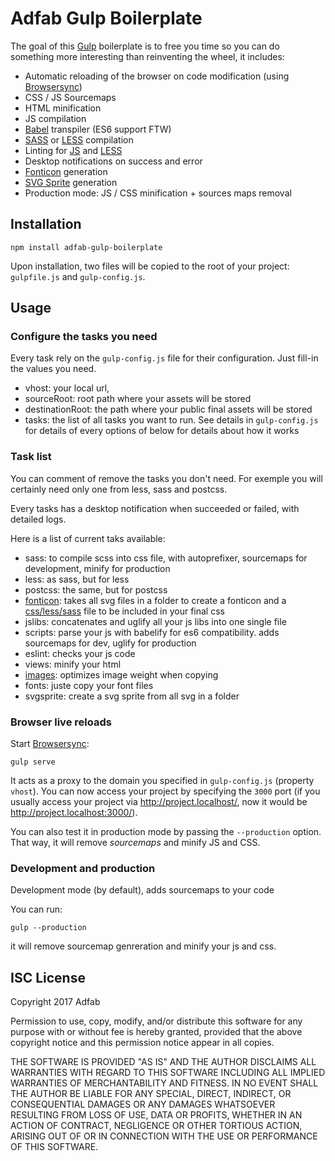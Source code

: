 # Adfab Gulp Boilerplate

The goal of this [Gulp](http://gulpjs.com/) boilerplate is to free you time so you can do something more interesting than reinventing the wheel, it includes:

* Automatic reloading of the browser on code modification (using [Browsersync](https://www.browsersync.io/))
* CSS / JS Sourcemaps
* HTML minification
* JS compilation
* [Babel](https://babeljs.io/) transpiler (ES6 support FTW)
* [SASS](http://sass-lang.com/) or [LESS](http://lesscss.org/) compilation
* Linting for [JS](https://www.npmjs.com/package/gulp-eslint) and [LESS](https://www.npmjs.com/package/gulp-lesshint)
* Desktop notifications on success and error
* [Fonticon](gulp-iconfont) generation
* [SVG Sprite](gulp-svgstore) generation
* Production mode: JS / CSS minification + sources maps removal

## Installation

```shell
npm install adfab-gulp-boilerplate
```

Upon installation, two files will be copied to the root of your project: `gulpfile.js` and `gulp-config.js`.

## Usage

### Configure the tasks you need

Every task rely on the `gulp-config.js` file for their configuration. Just fill-in the values you need.
* vhost: your local url,
* sourceRoot: root path where your assets will be stored
* destinationRoot: the path where your public final assets will be stored
* tasks: the list of all tasks you want to run. See details in `gulp-config.js` for details of every options of below for details about how it works 
 
### Task list

You can comment of remove the tasks you don't need. For exemple you will certainly need only one from less, sass and postcss.

Every tasks has a desktop notification when succeeded or failed, with detailed logs.

Here is a list of current taks available:
* sass: to compile scss into css file, with autoprefixer, sourcemaps for development, minify for production
* less: as sass, but for less
* postcss: the same, but for postcss
* [fonticon](https://www.npmjs.com/package/gulp-iconfont): takes all svg files in a folder to create a fonticon and a [css/less/sass](https://www.npmjs.com/package/gulp-iconfont-css) file to be included in your final css
* jslibs: concatenates and uglify all your js libs into one single file
* scripts: parse your js with babelify for es6 compatibility. adds sourcemaps for dev, uglify for production
* eslint: checks your js code
* views: minify your html
* [images](https://www.npmjs.com/package/gulp-imagemin): optimizes image weight when copying
* fonts: juste copy your font files
* svgsprite: create a svg sprite from all svg in a folder

### Browser live reloads

Start [Browsersync](https://www.browsersync.io/):

```shell
gulp serve
```

It acts as a proxy to the domain you specified in `gulp-config.js` (property `vhost`). You can now access your project by specifying the `3000` port (if you usually access your project via http://project.localhost/, now it would be http://project.localhost:3000/).

You can also test it in production mode by passing the `--production` option. That way, it will remove *sourcemaps* and minify JS and CSS.

### Development and production

Development mode (by default), adds sourcemaps to your code

You can run:
 
```shell
gulp --production
```

it will remove sourcemap genreration and minify your js and css.


## ISC License

Copyright 2017 Adfab

Permission to use, copy, modify, and/or distribute this software for any purpose with or without fee is hereby granted, provided that the above copyright notice and this permission notice appear in all copies.

THE SOFTWARE IS PROVIDED "AS IS" AND THE AUTHOR DISCLAIMS ALL WARRANTIES WITH REGARD TO THIS SOFTWARE INCLUDING ALL IMPLIED WARRANTIES OF MERCHANTABILITY AND FITNESS. IN NO EVENT SHALL THE AUTHOR BE LIABLE FOR ANY SPECIAL, DIRECT, INDIRECT, OR CONSEQUENTIAL DAMAGES OR ANY DAMAGES WHATSOEVER RESULTING FROM LOSS OF USE, DATA OR PROFITS, WHETHER IN AN ACTION OF CONTRACT, NEGLIGENCE OR OTHER TORTIOUS ACTION, ARISING OUT OF OR IN CONNECTION WITH THE USE OR PERFORMANCE OF THIS SOFTWARE.
